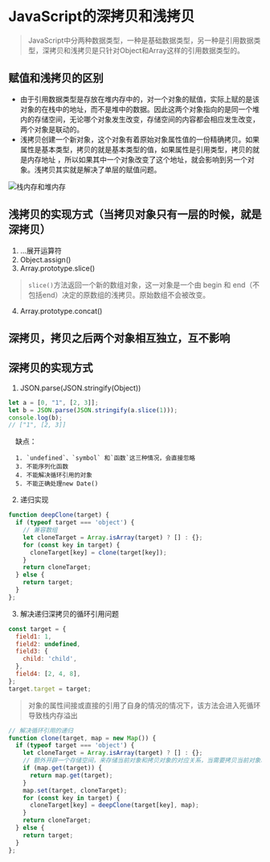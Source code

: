 # JavaScript的深拷贝和浅拷贝
> JavaScript中分两种数据类型，一种是基础数据类型，另一种是引用数据类型，深拷贝和浅拷贝是只针对Object和Array这样的引用数据类型的。

## 赋值和浅拷贝的区别
- 由于引用数据类型是存放在堆内存中的，对一个对象的赋值，实际上赋的是该对象的在栈中的地址，而不是堆中的数据。因此这两个对象指向的是同一个堆内的存储空间，无论哪个对象发生改变，存储空间的内容都会相应发生改变，两个对象是联动的。
- 浅拷贝创建一个新对象，这个对象有着原始对象属性值的一份精确拷贝。如果属性是基本类型，拷贝的就是基本类型的值，如果属性是引用类型，拷贝的就是内存地址 ，所以如果其中一个对象改变了这个地址，就会影响到另一个对象。浅拷贝其实就是解决了单层的赋值问题。

![栈内存和堆内存](https://p6-juejin.byteimg.com/tos-cn-i-k3u1fbpfcp/1a96bca2a11d41ebaafa27261932b7c3~tplv-k3u1fbpfcp-zoom-in-crop-mark:3024:0:0:0.awebp?)

## 浅拷贝的实现方式（当拷贝对象只有一层的时候，就是深拷贝）
1. ...展开运算符
2. Object.assign()
3. Array.prototype.slice()

> `slice()`方法返回一个新的数组对象，这一对象是一个由 begin 和 end（不包括end）决定的原数组的浅拷贝。原始数组不会被改变。

4. Array.prototype.concat()

## 深拷贝，拷贝之后两个对象相互独立，互不影响

## 深拷贝的实现方式
1. JSON.parse(JSON.stringify(Object))
```JavaScript
let a = [0, "1", [2, 3]];
let b = JSON.parse(JSON.stringify(a.slice(1)));
console.log(b);
// ["1", [2, 3]]
```
&emsp;缺点：

      1. `undefined`、`symbol` 和`函数`这三种情况，会直接忽略
      3. 不能序列化函数
      4. 不能解决循环引用的对象
      5. 不能正确处理new Date()

2. 递归实现
```JavaScript
function deepClone(target) {
  if (typeof target === 'object') {
    // 兼容数组
    let cloneTarget = Array.isArray(target) ? [] : {};
    for (const key in target) {
      cloneTarget[key] = clone(target[key]);
    }
    return cloneTarget;
  } else {
    return target;
  }
};

```
3. 解决递归深拷贝的循环引用问题
```JavaScript
const target = {
  field1: 1,
  field2: undefined,
  field3: {
    child: 'child',
  },
  field4: [2, 4, 8],
};
target.target = target;
```
> 对象的属性间接或直接的引用了自身的情况的情况下，该方法会进入死循环导致栈内存溢出

```JavaScript
// 解决循环引用的递归
function clone(target, map = new Map()) {
  if (typeof target === 'object') {
    let cloneTarget = Array.isArray(target) ? [] : {};
    // 额外开辟一个存储空间，来存储当前对象和拷贝对象的对应关系，当需要拷贝当前对象时，先去存储空间中找，有没有拷贝过这个对象，如果有的话直接返回，如果没有的话继续拷贝
    if (map.get(target)) {
      return map.get(target);
    }
    map.set(target, cloneTarget);
    for (const key in target) {
      cloneTarget[key] = deepClone(target[key], map);
    }
    return cloneTarget;
  } else {
    return target;
  }
};
```